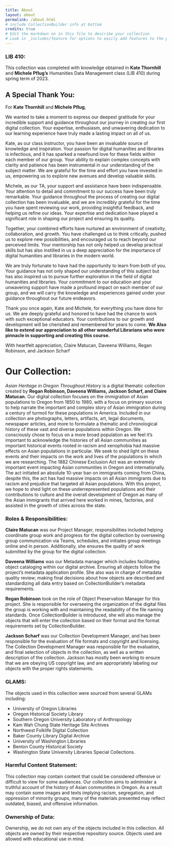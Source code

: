 ```yaml
---
title: About
layout: about
permalink: /about.html
# include CollectionBuilder info at bottom
credits: true
# Edit the markdown on in this file to describe your collection
# Look in _includes/feature for options to easily add features to the page
---
```


### LIB 410: 
This collection was completed with knowledge obtained in **Kate Thornhill** and **Michele Pflug’s** Humanities Data Management class (LIB 410) during spring term of 2023. 

## A Special Thank You:

For **Kate Thornhill** and **Michele Pflug**,

We wanted to take a moment to express our deepest gratitude for your incredible support and guidance throughout our journey in creating our first digital collection. Your expertise, enthusiasm, and unwavering dedication to our learning experience have truly made a lasting impact on all of us.

Kate, as our class instructor, you have been an invaluable source of knowledge and inspiration. Your passion for digital humanities and libraries is infectious, and it has sparked a newfound love for these fields within each member of our group. Your ability to explain complex concepts with clarity and patience has been instrumental in our understanding of the subject matter. We are grateful for the time and effort you have invested in us, empowering us to explore new avenues and develop valuable skills.

Michele, as our TA, your support and assistance have been indispensable. Your attention to detail and commitment to our success have been truly remarkable. Your guidance throughout the process of creating our digital collection has been invaluable, and we are incredibly grateful for the time you have spent reviewing our work, providing insightful feedback, and helping us refine our ideas. Your expertise and dedication have played a significant role in shaping our project and ensuring its quality.

Together, your combined efforts have nurtured an environment of creativity, collaboration, and growth. You have challenged us to think critically, pushed us to explore new possibilities, and encouraged us to reach beyond our perceived limits. Your mentorship has not only helped us develop practical skills but has also instilled in us a deep appreciation for the importance of digital humanities and libraries in the modern world.

We are truly fortunate to have had the opportunity to learn from both of you. Your guidance has not only shaped our understanding of this subject but has also inspired us to pursue further exploration in the field of digital humanities and libraries. Your commitment to our education and your unwavering support have made a profound impact on each member of our group, and we will carry the knowledge and experiences gained under your guidance throughout our future endeavors.

Thank you once again, Kate and Michele, for everything you have done for us. We are deeply grateful and honored to have had the chance to work with such exceptional educators. Your contributions to our growth and development will be cherished and remembered for years to come. **We Also like to extend our appreciation to all other wonderful Librarians who were pinnacle in supporting and creating this course.** 

With heartfelt appreciation,
Claire Matucan, Daveena Williams, Regan Robinson, and Jackson Scharf


# Our Collection:
*Asian Heritage in Oregon Throughout History* is a digital thematic collection created by **Regan Robinson, Daveena Williams, Jackson Scharf, and Claire Matucan.** Our digital collection focuses on the immigration of Asian populations to Oregon from 1850 to 1980, with a focus on primary sources to help narrate the important and complex story of Asian immigration during a century of turmoil for these populations in America. Included in our collection are photographs, letters, artifacts, art, legal documents, newspaper articles, and more to formulate a thematic and chronological history of these vast and diverse populations within Oregon. We consciously chose to focus on a more broad population as we feel it’s important to acknowledge the histories of all Asian communities as important historical events rooted in racism and xenophobia had massive effects on Asian populations in particular. We seek to shed light on these events and their impacts on the work and lives of the populations in which we are researching. The 1882 Chinese Exclusion Act was an extremely important event impacting Asian communities in Oregon and internationally. The act initiated an absolute 10-year ban on immigrants coming from China, despite this, the act has had massive impacts on all Asian immigrants due to racism and prejudice that targeted all Asian populations. With this project, we hope to shed light on these underrepresented populations and their contributions to culture and the overall development of Oregon as many of the Asian immigrants that arrived here worked in mines, factories, and assisted in the growth of cities across the state. 
### Roles & Responsibilities:
**Claire Matucan** was our Project Manager, responsibilities included helping coordinate group work and progress for the digital collection by overseeing group communication via Teams, schedules, and initiates group meetings online and in person. Additionally, she ensures the quality of work submitted by the group for the digital collection.

**Daveena Williams** was our Metadata manager which includes facilitating object cataloging within our digital archive. Ensuring all objects follow the project’s metadata application profile. She also was in charge of metadata quality review; making final decisions about how objects are described and standardizing all data entry based on CollectionBuilder’s metadata requirements.

**Regan Robinson** took on the role of Object Preservation Manager for this project. She is responsible for overseeing the organization of the digital files the group is working with and maintaining the readability of the file naming standards. Once CollectionBuilder is introduced, she will also manage the objects that will enter the collection based on their format and the format requirements set by CollectionBuilder. 

**Jackson Scharf** was our Collection Development Manager, and has been responsible for the evaluation of file formats and copyright and licensing. The Collection Development Manager was responsible for the evaluation, and final selection of objects in the collection, as well as a written description of the collection. Jackson has mostly been working to ensure that we are obeying US copyright law, and are appropriately labeling our objects with the proper rights statements.  

### GLAMS: 
The objects used in this collection were sourced from several GLAMs including:
- University of Oregon Libraries
- Oregon Historical Society Library
- Southern Oregon University Laboratory of Anthropology
- Kam Wah Chung State Heritage Site Archives
- Northwest Folklife Digital Collection
- Baker County Library Digital Archive
- University of Washington Libraries
- Benton County Historical Society
- Washington State University Libraries Special Collections. 

### Harmful Content Statement: 
This collection may contain content that could be considered offensive or difficult to view for some audiences. Our collection aims to administer a truthful account of the history of Asian communities in Oregon. As a result may contain some images and texts implying racism, segregation, and oppression of minority groups, many of the  materials presented may reflect outdated, biased, and offensive information. 

### Ownership of Data: 
Ownership, we do not own any of the objects included in this collection. All objects are owned by their respective repository source. Objects used are allowed with educational use in mind. 
